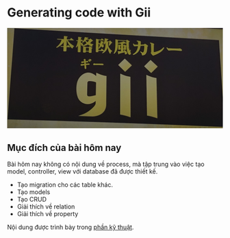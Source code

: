 # Generating code with Gii

![Gii panel](material/gii.png)
## Mục đích của bài hôm nay

Bài hôm nay không có nội dung về process, mà tập trung vào việc tạo model, controller, view với database đã được thiết kế.

* Tạo migration cho các table khác.
* Tạo models
* Tạo CRUD
* Giải thích về relation
* Giải thích về property

Nội dung được trình bày trong [phần kỹ thuật](se.gii.md).